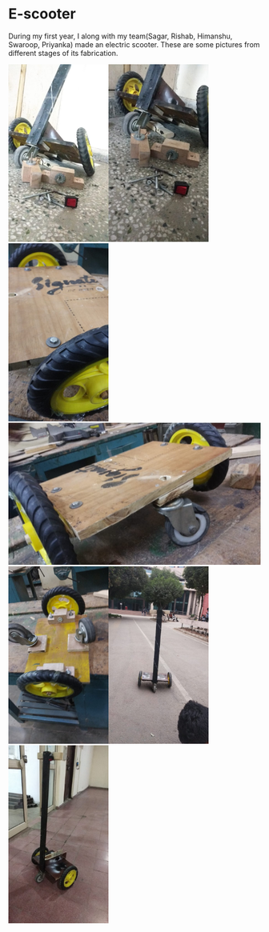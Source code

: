 # E-scooter
During my first year, I along with my team(Sagar, Rishab, Himanshu, Swaroop, Priyanka) made an electric scooter. These are some pictures from different stages of its fabrication.

<img src="https://github.com/4rr0w/E-scooter/blob/main/images/1.jpeg" width="200"><img src="https://github.com/4rr0w/E-scooter/blob/main/images/2.jpeg" width="200"><img src="https://github.com/4rr0w/E-scooter/blob/main/images/3.jpeg" width="200">
<img src="https://github.com/4rr0w/E-scooter/blob/main/images/4.jpeg" width="600"> <br/>
<img src="https://github.com/4rr0w/E-scooter/blob/main/images/5.jpeg" width="200"><img src="https://github.com/4rr0w/E-scooter/blob/main/images/6.jpeg" width="200"><img src="https://github.com/4rr0w/E-scooter/blob/main/images/7.jpeg" width="200">

